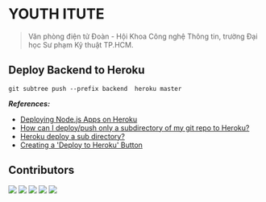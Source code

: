 # YOUTH ITUTE

> Văn phòng điện tử Đoàn - Hội Khoa Công nghệ Thông tin, trường Đại học Sư phạm Kỹ thuật TP.HCM.

## Deploy Backend to Heroku 

```
git subtree push --prefix backend  heroku master
```

***References:***
- [Deploying Node.js Apps on Heroku](https://devcenter.heroku.com/articles/deploying-nodejs)
- [How can I deploy/push only a subdirectory of my git repo to Heroku?](https://stackoverflow.com/q/7539382/10051568)
- [Heroku deploy a sub directory?](https://stackoverflow.com/q/26241683/10051568)
- [Creating a 'Deploy to Heroku' Button](https://devcenter.heroku.com/articles/heroku-button)

## Contributors

[![](https://avatars.githubusercontent.com/u/33385777?v=4&s=64)](https://fb.com/01.tien) 
[![](https://avatars.githubusercontent.com/u/83960491?v=4&s=64)](https://www.facebook.com/sherman.pham.75)
[![](https://avatars.githubusercontent.com/u/82451887?v=4&s=64)](https://www.facebook.com/luan.diep.92/)
[![](https://avatars.githubusercontent.com/u/61308694?v=4&s=64)](https://www.facebook.com/profile.php?id=100029251233497)
[![](https://avatars.githubusercontent.com/u/89307218?v=4&s=64)](https://www.facebook.com/profile.php?id=100011055702857)
